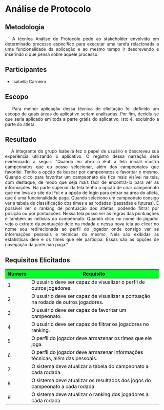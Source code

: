 #  **Análise de Protocolo**

<div class="line"></div>

## Metodologia

 <div>
    <p align="justify">&emsp;
        A técnica Análise de Protocolo pede ao stakeholder envolvido em determinado processo específico para executar uma tarefa relacionada a uma funcionalidade da aplicação e ao mesmo tempo ir descrevendo e inserindo o que pensa sobre aquele processo.</p>

 </div>
<div class="line"></div>

## Participantes

- Isabella Carneiro

<div class="line"></div>

## Escopo

<div>
    <p align="justify">&emsp;
        Para melhor aplicação dessa técnica de elicitação foi definido um escopo de quais áreas do aplicativo seriam analisadas.
Por fim, decidiu-se que seria aplicado em toda a parte grátis do aplicativo, isto é, excluindo a parte do atleta.</p>
 </div>

 ## Resultado

<div>
    <p align="justify">&emsp;
        A integrante do grupo Isabella fez o papel de usuário e descreveu sua experiência utilizando o aplicativo. O registro dessa narração será evidenciado a seguir.
	“Quando eu abro o iFut a tela inicial mostra campeonatos que eu posso selecionar, além dos campeonatos que favoritei. Tenho a opção de buscar por campeonatos e favoritar o mesmo.
Quando clico para favoritar um campeonato ele fica mais visível na tela, com destaque, de modo que seja mais fácil de encontrá-lo para ver as informações.
Na parte superior da tela tenho a opção de criar campeonato que me leva ao site do iFut e a opção de login para entrar na área do atleta, que é uma funcionalidade paga.
Quando seleciono um campeonato consigo ver a tabela de classificação dos times e as rodadas (passadas e futuras). É possível ver o ranking de pontuação dos atletas, podendo  filtrar por posição ou por pontuações. Nessa tela posso ver as regras das pontuações e também as notícias do campeonato.
Quando clico no nome do jogador vejo o extrato da pontuação dele na rodada e nessa nova tela ao clicar no nome sou redirecionada ao perfil do jogador onde consigo ver as informações pessoais e técnicas do mesmo. Nela são exibidas as estatísticas dele e os times que ele participa.
Essas são as opções de navegação da parte não paga.”</p>
 </div>

 ## Requisitos Elicitados

 <table class="table table-striped" style="color:black;">
    <thead style="background-color: #00ff2b;">
        <th>Número</th>
        <th>Requisito</th>
    </thead>
    <tbody>
        <tr>
            <td>1      </td> <td>O usuário deve ser capaz de visualizar o perfil de outros jogadores.    </td>
        </tr>
        <tr>
            <td>2      </td> <td>O usuário deve ser capaz de visualizar a pontuação na rodada de outros jogadores.                                               </td>
        </tr>
        <tr>
            <td>3      </td> <td>O usuário deve ser capaz de favoritar um campeonato.                                              </td>
        </tr>
        <tr>
            <td>4      </td> <td>O usuário deve ser capaz de filtrar os jogadores no ranking.                                                           </td>
        </tr>
        <tr>
            <td>5      </td> <td>O perfil do jogador deve armazenar os times que ele joga.                        </td>
        </tr>
        <tr>
            <td>6      </td> <td>O perfil do jogador deve armazenar informações técnicas, além das pessoais.</td>
        </tr>
        <tr>
            <td>7      </td> <td>O sistema deve atualizar a tabela do campeonato a cada rodada.</td>
        </tr>
        <tr>
            <td>8      </td> <td>O sistema deve atualizar os resultados dos jogos do campeonato a cada rodada.</td>
        </tr>
        <tr>
            <td>9      </td> <td>O sistema deve atualizar o ranking dos jogadores a cada rodada.</td>
        </tr>
         </tbody>
</table>